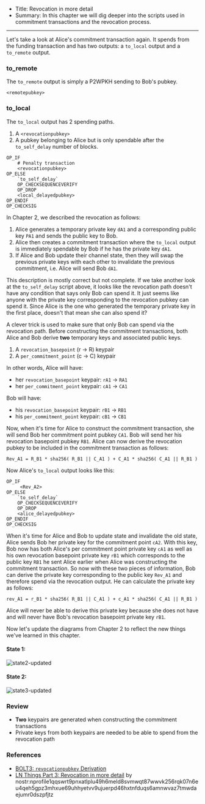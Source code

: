 - Title: Revocation in more detail
- Summary: In this chapter we will dig deeper into the scripts used in commitment transactions and the revocation process.

---

Let's take a look at Alice's commitment transaction again. It spends from the funding transaction and has two outputs: a `to_local` output and a `to_remote` output. 

### to_remote

The `to_remote` output is simply a P2WPKH sending to Bob's pubkey. 

```
<remotepubkey>
```

### to_local

The `to_local` output has 2 spending paths. 

1. A `<revocationpubkey>`
2. A pubkey belonging to Alice but is only spendable after the `to_self_delay` number of blocks. 

```
OP_IF
    # Penalty transaction
    <revocationpubkey>
OP_ELSE
    `to_self_delay`
    OP_CHECKSEQUENCEVERIFY
    OP_DROP
    <local_delayedpubkey>
OP_ENDIF
OP_CHECKSIG
```

In Chapter 2, we described the revocation as follows: 

1. Alice generates a temporary private key `dA1` and a corresponding public key `PA1` and sends the public key to Bob. 
2. Alice then creates a commitment transaction where the `to_local` output is immediately spendable by Bob if he has the private key `dA1`. 
3. If Alice and Bob update their channel state, then they will swap the previous private keys with each other to invalidate the previous commitment, i.e. Alice will send Bob `dA1`.

This description is mostly correct but not complete. If we take another look at the `to_self_delay` script above, it looks like the revocation path doesn't have any condition that says only Bob can spend it. It just seems like anyone with the private key corresponding to the revocation pubkey can spend it. Since Alice is the one who generated the temporary private key in the first place, doesn't that mean she can also spend it?

A clever trick is used to make sure that only Bob can spend via the revocation path. Before constructing the commitment transactions, both Alice and Bob derive **two** temporary keys and associated public keys. 
1. A `revocation_basepoint` (r -> R) keypair
2. A `per_commitment_point` (c -> C) keypair

In other words, Alice will have: 
- her `revocation_basepoint` keypair: `rA1` -> `RA1` 
- her `per_commitment_point` keypair: `cA1` -> `CA1`

Bob will have: 
- his `revocation_basepoint` keypair: `rB1` -> `RB1`
- his `per_commitment_point` keypair: `cB1` -> `CB1`

Now, when it's time for Alice to construct the commitment transaction, she will send Bob her commitment point pubkey `CA1`. Bob will send her his revocation basepoint pubkey `RB1`. Alice can now derive the revocation pubkey to be included in the commitment transaction as follows:

```
Rev_A1 = R_B1 * sha256( R_B1 || C_A1 ) + C_A1 * sha256( C_A1 || R_B1 )
```

Now Alice's `to_local` output looks like this:

```
OP_IF
     <Rev_A2>
OP_ELSE
    `to_self_delay`
    OP_CHECKSEQUENCEVERIFY
    OP_DROP
    <alice_delayedpubkey>
OP_ENDIF
OP_CHECKSIG
```

When it's time for Alice and Bob to update state and invalidate the old state, Alice sends Bob her private key for the commitment point `cA2`. With this key, Bob now has both Alice's per commitment point private key `cA1` as well as his own revocation basepoint private key `rB1` which corresponds to the public key `RB1` he sent Alice earlier when Alice was constructing the commitment transaction. So now with these two pieces of information, Bob can derive the private key corresponding to the public key `Rev_A1` and therefore spend via the revocation output. He can calculate the private key as follows:

```
rev_A1 = r_B1 * sha256( R_B1 || C_A1 ) + c_A1 * sha256( C_A1 || R_B1 )
```

Alice will never be able to derive this private key because she does not have and will never have Bob's revocation basepoint private key `rB1`. 

Now let's update the diagrams from Chapter 2 to reflect the new things we've learned in this chapter. 

#### State 1: 

![state2-updated](https://cdn.satellite.earth/9c58502b97a323b2687fced83807bacf1d9f0511188657bd4a7ee710f1ca1234.png)

#### State 2:

![state3-updated](https://cdn.satellite.earth/7c7f1fd80a40ae6a56af65b1e1226c9add0933f2276f13fe01a1f88bc6f2a9fe.png)

### Review

- **Two** keypairs are generated when constructing the commitment transactions
- Private keys from both keypairs are needed to be able to spend from the revocation path

### References

- [BOLT3: `revocationpubkey` Derivation](https://github.com/lightning/bolts/blob/master/03-transactions.md#revocationpubkey-derivation)
- [LN Things Part 3: Revocation in more detail](https://ellemouton.com/posts/revocation/) by nostr:nprofile1qqswrt9pnxatlplu49h6meld8svmwqt87wwvk256rqk07n6eu4qeh5gpz3mhxue69uhhyetvv9ujuerpd46hxtnfduqs6amnwvaz7tmwdaejumr0dszpfjtz
